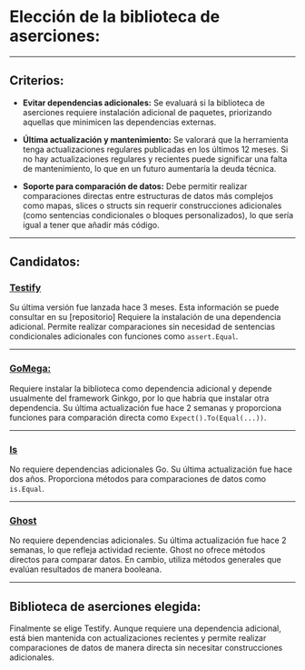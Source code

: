 # Elección de la biblioteca de aserciones:

---

## Criterios:


- **Evitar dependencias adicionales:** Se evaluará si la biblioteca de aserciones requiere instalación adicional de paquetes, priorizando aquellas que minimicen las dependencias externas. 

- **Última actualización y mantenimiento:** Se valorará que la herramienta tenga actualizaciones regulares publicadas en los últimos 12 meses. Si no hay actualizaciones regulares y recientes puede significar una falta de mantenimiento, lo que en un futuro aumentaría la deuda técnica.

- **Soporte para comparación de datos:** Debe permitir realizar comparaciones directas entre estructuras de datos más complejos como mapas, slices o structs sin requerir construcciones adicionales (como sentencias condicionales o bloques personalizados), lo que sería igual a tener que añadir más código.

---

## Candidatos:

### [**Testify**](https://github.com/stretchr/testify)

Su última versión fue lanzada hace 3 meses. Esta información se puede consultar en su [repositorio]
Requiere la instalación de una dependencia adicional. Permite realizar comparaciones sin necesidad de sentencias condicionales adicionales con funciones como `assert.Equal`.
 
---

### [**GoMega:**](https://github.com/onsi/gomega)


Requiere instalar la biblioteca como dependencia adicional y depende usualmente del framework Ginkgo, por lo que habría que instalar otra dependencia. Su última actualización fue hace 2 semanas y proporciona funciones para comparación directa como `Expect().To(Equal(...))`. 

  
---

### [**Is**](https://github.com/matryer/is) 

No requiere dependencias adicionales Go. Su última actualización fue hace dos años. Proporciona métodos para comparaciones de datos como `is.Equal`. 


---

### [**Ghost**](https://github.com/rliebz/ghost)

No requiere dependencias adicionales. Su última actualización fue hace 2 semanas, lo que refleja actividad reciente. Ghost no ofrece métodos directos para comparar datos. En cambio, utiliza métodos generales que evalúan resultados de manera booleana. 


---

## Biblioteca de aserciones elegida:

Finalmente se elige Testify. Aunque requiere una dependencia adicional, está bien mantenida con actualizaciones recientes y permite realizar comparaciones de datos de manera directa sin necesitar construcciones adicionales.



